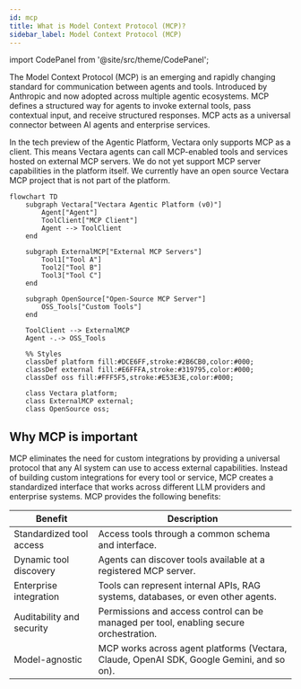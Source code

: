 ```yaml
---
id: mcp
title: What is Model Context Protocol (MCP)?
sidebar_label: Model Context Protocol (MCP)
---
```


import CodePanel from '@site/src/theme/CodePanel';

The Model Context Protocol (MCP) is an emerging and rapidly changing standard 
for communication between agents and tools. Introduced by Anthropic and now 
adopted across multiple agentic ecosystems. MCP defines a structured way for 
agents to invoke external tools, pass contextual input, and receive structured 
responses. MCP acts as a universal connector between AI agents and enterprise 
services.

In the tech preview of the Agentic Platform, Vectara only supports MCP as a 
client. This means Vectara agents can call MCP-enabled tools and services 
hosted on external MCP servers. We do not yet support MCP server capabilities 
in the platform itself. We currently have an open source Vectara MCP project 
that is not part of the platform.


```mermaid
flowchart TD
    subgraph Vectara["Vectara Agentic Platform (v0)"]
        Agent["Agent"]
        ToolClient["MCP Client"]
        Agent --> ToolClient
    end

    subgraph ExternalMCP["External MCP Servers"]
        Tool1["Tool A"]
        Tool2["Tool B"]
        Tool3["Tool C"]
    end

    subgraph OpenSource["Open-Source MCP Server"]
        OSS_Tools["Custom Tools"]
    end

    ToolClient --> ExternalMCP
    Agent -.-> OSS_Tools

    %% Styles
    classDef platform fill:#DCE6FF,stroke:#2B6CB0,color:#000;
    classDef external fill:#E6FFFA,stroke:#319795,color:#000;
    classDef oss fill:#FFF5F5,stroke:#E53E3E,color:#000;

    class Vectara platform;
    class ExternalMCP external;
    class OpenSource oss;
```
## Why MCP is important

MCP eliminates the need for custom integrations by providing a universal 
protocol that any AI system can use to access external capabilities. 
Instead of building custom integrations for every tool or service, MCP 
creates a standardized interface that works across different LLM providers 
and enterprise systems. MCP provides the following benefits:

| Benefit | Description | 
| ------ | ------- | 
| Standardized tool access | Access tools through a common schema and interface.
| Dynamic tool discovery | Agents can discover tools available at a registered MCP server.
| Enterprise integration | Tools can represent internal APIs, RAG systems, databases, or even other agents.
| Auditability and security | Permissions and access control can be managed per tool, enabling secure orchestration.
| Model-agnostic | MCP works across agent platforms (Vectara, Claude, OpenAI SDK, Google Gemini, and so on).





